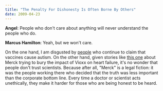 ```yaml
---
title: "The Penalty For Dishonesty Is Often Borne By Others"
date: 2009-04-23
---
```

<strong>Angel</strong>: People who don't care about anything will never understand the people who do.

<strong>Marcus Hamilton</strong>: Yeah, but we won't care.

On the one hand, I am disgusted by <a href="http://www.jennymccarthybodycount.com">people</a> who continue to claim that vaccines cause autism. On the other hand, given stories like <a href="http://www.smh.com.au/national/drug-firm-disguised-link-to-positive-journal-article-court-told-20090422-afhr.html">this one</a> about Merck trying to bury the impact of Vioxx on heart failure, it's no wonder that people don't trust scientists.  Because after all, "Merck" is a legal fiction: it was the people working there who decided that the truth was less important than the corporate bottom line.  Every time a doctor or scientist acts unethically, they make it harder for those who are being honest to be heard.
